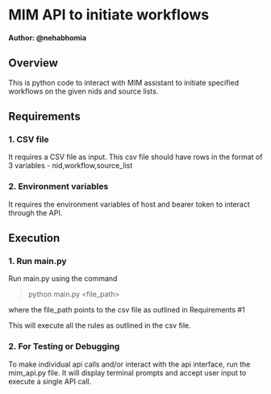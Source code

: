 # MIM API to initiate workflows

#### Author: @nehabhomia

## Overview 
This is python code to interact with MIM assistant to initiate specified workflows on the given nids and source lists.

## Requirements

### 1. CSV file
It requires a CSV file as input. This csv file should have rows in the format of 3 variables - nid,workflow,source_list

### 2. Environment variables
It requires the environment variables of host and bearer token to interact through the API.

## Execution

### 1. Run main.py
Run main.py using the command
> python main.py <file_path>

where the file_path points to the csv file as outlined in Requirements #1

This will execute all the rules as outlined in the csv file.

### 2. For Testing or Debugging
To make individual api calls and/or interact with the api interface, run the mim_api.py file.
It will display terminal prompts and accept user input to execute a single API call.
